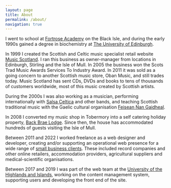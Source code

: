 ```yaml
---
layout: page    
title: About  
permalink: /about/  
navigation: true  
---
```


I went to school at [Fortrose Academy](https://www.fortroseacademy.co.uk/) on the Black Isle, and during the early 1990s gained a degree in biochemistry at [The University of Edinburgh](https://www.ed.ac.uk/).

In <time datetime="1999">1999</time> I created the Scottish and Celtic music specialist retail website [Music Scotland](https://www.musicscotland.com/).  I ran this business as owner-manager from locations in Edinburgh, Stirling and the Isle of Mull.  In <time datetime="2005">2005</time> the business won the <span itemprop="award">Scots Trad Music Awards Services To Industry Award</span>.  In <time datetime="2011">2011</time> it was sold as a going concern to another Scottish music store, Oban Music, and still trades today.  Music Scotland has sent CDs, DVDs and books to tens of thousands of customers worldwide, most of this music created by Scottish artists.

During the 2000s I was also working as a musician, performing internationally with [Salsa Celtica](https://salsaceltica.com) and other bands, and teaching Scottish traditional music with the Gaelic cultural organisation [Feisean Nan Gaidheal](https://feisean.org/).

In 2008 I converted my music shop in Tobermory into a self catering holiday property, [Back Brae Lodge](https://mull.co).  Since then, the house has accommodated hundreds of guests visiting the Isle of Mull. 

Between <time datetime="2011">2011</time> and <time datetime="2022">2022</time> I worked freelance as a web designer and developer, creating and/or supporting an operational web presence for a wide range of [small business clients](/clients).  These included record companies and other online retailers, accommodation providers, agricultural suppliers and medical-scientific organisations.

Between <time datetime="2017">2017</time> and <time datetime="2017">2019</time> I was part of the web team at the [University of the Highlands and Islands](https://www.uhi.ac.uk/en/), working on the content management system, supporting users and developing the front end of the site.
